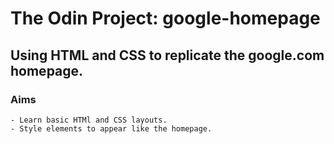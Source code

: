 # The Odin Project: google-homepage

## Using HTML and CSS to replicate the google.com homepage.

###   Aims
	- Learn basic HTMl and CSS layouts.
	- Style elements to appear like the homepage.		  
